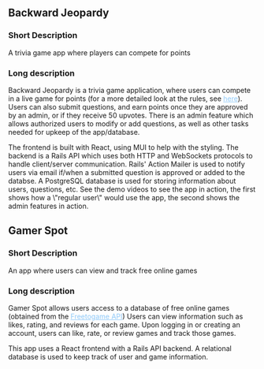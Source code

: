 ## Backward Jeopardy

### Short Description

A trivia game app where players can compete for points

### Long description

<p>Backward Jeopardy is a trivia game application, where users can compete in a live game for points (for a more detailed look at the rules, see <a href='https://backward-jeopardy.herokuapp.com/help' style='color:#90caf9'>here</a>). Users can also submit questions, and earn points once they are approved by an admin, or if they receive 50 upvotes. There is an admin feature which allows authorized users to modify or add questions, as well as other tasks needed for upkeep of the app/database.</p><p>The frontend is built with React, using MUI to help with the styling. The backend is a Rails API which uses both HTTP and WebSockets protocols to handle client/server communication. Rails' Action Mailer is used to notify users via email if/when a submitted question is approved or added to the databse. A PostgreSQL database is used for storing information about users, questions, etc. See the demo videos to see the app in action, the first shows how a \"regular user\" would use the app, the second shows the admin features in action.</p>


## Gamer Spot

### Short Description

An app where users can view and track free online games

### Long description

<p>Gamer Spot allows users access to a database of free online games (obtained from the <a href='https://www.freetogame.com/api-doc' style='color:#90caf9'>Freetogame API</a>) Users can view information such as likes, rating, and reviews for each game. Upon logging in or creating an account, users can like, rate, or review games and track those games.</p><p>This app uses a React frontend with a Rails API backend. A relational database is used to keep track of user and game information.</p>